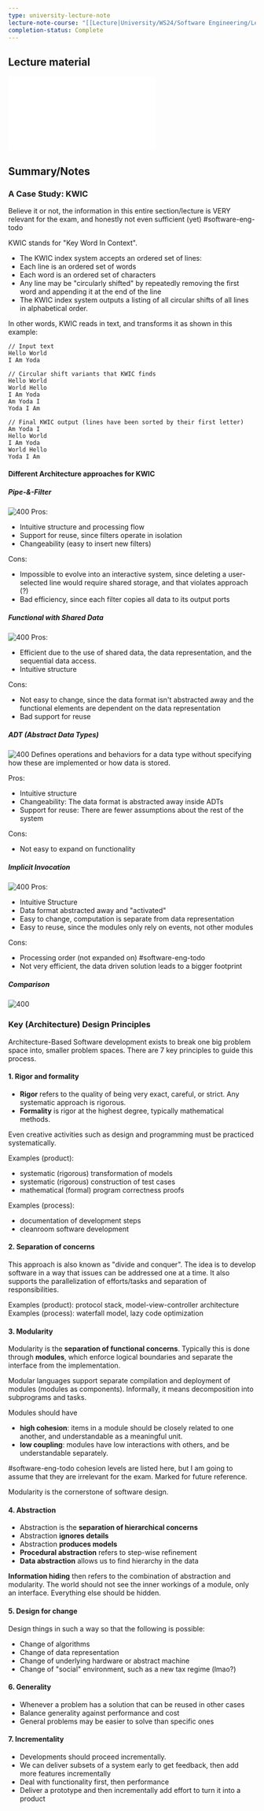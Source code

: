 ```yaml
---
type: university-lecture-note
lecture-note-course: "[[Lecture|University/WS24/Software Engineering/Lecture]]"
completion-status: Complete
---
```

## Lecture material
![](_attachments/SWE-JKU-Lecture06-Design%20Choices.pdf)
## Summary/Notes
### A Case Study: KWIC
Believe it or not, the information in this entire section/lecture is VERY relevant for the exam, and honestly not even sufficient (yet) #software-eng-todo 

KWIC stands for "Key Word In Context". 
- The KWIC index system accepts an ordered set of lines:
- Each line is an ordered set of words
- Each word is an ordered set of characters
-  Any line may be "circularly shifted" by repeatedly removing the first word and appending it at the end of the line
- The KWIC index system outputs a listing of all circular shifts of all lines in alphabetical order.

In other words, KWIC reads in text, and transforms it as shown in this example:
```
// Input text
Hello World 
I Am Yoda

// Circular shift variants that KWIC finds
Hello World
World Hello
I Am Yoda
Am Yoda I
Yoda I Am

// Final KWIC output (lines have been sorted by their first letter)
Am Yoda I
Hello World
I Am Yoda
World Hello
Yoda I Am
```
#### Different Architecture approaches for KWIC
##### Pipe-&-Filter
![400](_attachments/Pasted%20image%2020250111020648.png)
Pros:
- Intuitive structure and processing flow
- Support for reuse, since filters operate in isolation
- Changeability (easy to insert new filters)

Cons:
- Impossible to evolve into an interactive system, since deleting a user-selected line would require shared storage, and that violates approach (?)
- Bad efficiency, since each filter copies all data to its output ports
##### Functional with Shared Data
![400](_attachments/Pasted%20image%2020250111022706.png)
Pros:
- Efficient due to the use of shared data, the data representation, and the sequential data access.
- Intuitive structure

Cons:
- Not easy to change, since the data format isn't abstracted away and the functional elements are dependent on the data representation
- Bad support for reuse
##### ADT (Abstract Data Types)
![400](_attachments/Pasted%20image%2020250111022949.png)
Defines operations and behaviors for a data type without specifying how these are implemented or how data is stored.

Pros:
- Intuitive structure
- Changeability: The data format is abstracted away inside ADTs
- Support for reuse: There are fewer assumptions about the rest of the system

Cons:
- Not easy to expand on functionality
##### Implicit Invocation
![400](_attachments/Pasted%20image%2020250111023336.png)
Pros:
- Intuitive Structure
- Data format abstracted away and "activated"
- Easy to change, computation is separate from data representation
- Easy to reuse, since the modules only rely on events, not other modules

Cons:
- Processing order (not expanded on) #software-eng-todo 
- Not very efficient,  the data driven solution leads to a bigger footprint
##### Comparison
![400](_attachments/Pasted%20image%2020250111024015.png)

### Key (Architecture) Design Principles
Architecture-Based Software development exists to break one big problem space into, smaller problem spaces. There are 7 key principles to guide this process.
#### 1. Rigor and formality
- **Rigor** refers to the quality of being very exact, careful, or strict. Any systematic approach is rigorous.
- **Formality** is rigor at the highest degree, typically mathematical methods.

Even creative activities such as design and programming must be practiced systematically.

Examples (product):
- systematic (rigorous) transformation of models
- systematic (rigorous) construction of test cases
- mathematical (formal) program correctness proofs

Examples (process):
- documentation of development steps
- cleanroom software development
#### 2. Separation of concerns
This approach is also known as "divide and conquer". The idea is to develop software in a way that issues can be addressed one at a time. It also supports the parallelization of efforts/tasks and separation of responsibilities.

Examples (product): protocol stack, model-view-controller architecture
Examples (process): waterfall model, lazy code optimization
#### 3. Modularity
Modularity is the **separation of functional concerns**. Typically this is done through **modules**, which enforce logical boundaries and separate the interface from the implementation.

Modular languages support separate compilation and deployment of modules (modules as components). Informally, it means decomposition into subprograms and tasks.

Modules should have
- **high cohesion**: items in a module should be closely related to one another, and understandable as a meaningful unit.
- **low coupling**: modules have low interactions with others, and be understandable separately.

#software-eng-todo  cohesion levels are listed here, but I am going to assume that they are irrelevant for the exam. Marked for future reference.

Modularity is the cornerstone of software design.
#### 4. Abstraction
- Abstraction is the **separation of hierarchical concerns**
- Abstraction **ignores details**
- Abstraction **produces models**
- **Procedural abstraction** refers to step-wise refinement
- **Data abstraction** allows us to find hierarchy in the data

**Information hiding** then refers to the combination of abstraction and modularity. The world should not see the inner workings of a module, only an interface. Everything else should be hidden.
#### 5. Design for change
Design things in such a way so that the following is possible:
- Change of algorithms
- Change of data representation
- Change of underlying hardware or abstract machine
- Change of "social" environment, such as a new tax regime (lmao?)
#### 6. Generality
- Whenever a problem has a solution that can be reused in other cases
- Balance generality against performance and cost
- General problems may be easier to solve than specific ones
#### 7. Incrementality
- Developments should proceed incrementally. 
- We can deliver subsets of a system early to get feedback, then add more features incrementally
- Deal with functionality first, then performance
- Deliver a prototype and then incrementally add effort to turn it into a product